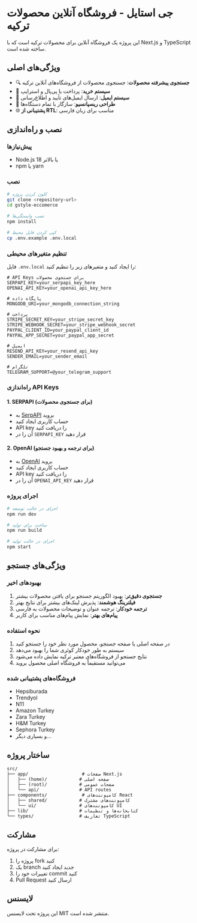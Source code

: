 # جی استایل - فروشگاه آنلاین محصولات ترکیه

این پروژه یک فروشگاه آنلاین برای محصولات ترکیه است که با Next.js و TypeScript ساخته شده است.

## ویژگی‌های اصلی

- 🔍 **جستجوی پیشرفته محصولات**: جستجوی محصولات از فروشگاه‌های آنلاین ترکیه
- 🛒 **سیستم خرید**: پرداخت با پی‌پال و استرایپ
- 📧 **سیستم ایمیل**: ارسال ایمیل‌های تأیید و اطلاع‌رسانی
- 📱 **طراحی ریسپانسیو**: سازگار با تمام دستگاه‌ها
- 🌐 **پشتیبانی از RTL**: مناسب برای زبان فارسی

## نصب و راه‌اندازی

### پیش‌نیازها

- Node.js 18 یا بالاتر
- npm یا yarn

### نصب

```bash
# کلون کردن پروژه
git clone <repository-url>
cd gstyle-eccomerce

# نصب وابستگی‌ها
npm install

# کپی کردن فایل محیط
cp .env.example .env.local
```

### تنظیم متغیرهای محیطی

فایل `.env.local` را ایجاد کنید و متغیرهای زیر را تنظیم کنید:

```env
# API Keys برای جستجوی محصولات
SERPAPI_KEY=your_serpapi_key_here
OPENAI_API_KEY=your_openai_api_key_here

# پایگاه داده
MONGODB_URI=your_mongodb_connection_string

# پرداخت
STRIPE_SECRET_KEY=your_stripe_secret_key
STRIPE_WEBHOOK_SECRET=your_stripe_webhook_secret
PAYPAL_CLIENT_ID=your_paypal_client_id
PAYPAL_APP_SECRET=your_paypal_app_secret

# ایمیل
RESEND_API_KEY=your_resend_api_key
SENDER_EMAIL=your_sender_email

# تلگرام
TELEGRAM_SUPPORT=@your_telegram_support
```

### راه‌اندازی API Keys

#### 1. SERPAPI (برای جستجوی محصولات)

- به [SerpAPI](https://serpapi.com/) بروید
- حساب کاربری ایجاد کنید
- API key را دریافت کنید
- آن را در `SERPAPI_KEY` قرار دهید

#### 2. OpenAI (برای ترجمه و بهبود جستجو)

- به [OpenAI](https://openai.com/) بروید
- حساب کاربری ایجاد کنید
- API key را دریافت کنید
- آن را در `OPENAI_API_KEY` قرار دهید

### اجرای پروژه

```bash
# اجرای در حالت توسعه
npm run dev

# ساخت برای تولید
npm run build

# اجرای در حالت تولید
npm start
```

## ویژگی‌های جستجو

### بهبودهای اخیر

1. **جستجوی دقیق‌تر**: بهبود الگوریتم جستجو برای یافتن محصولات بیشتر
2. **فیلترینگ هوشمند**: پذیرش لینک‌های بیشتر برای نتایج بهتر
3. **ترجمه خودکار**: ترجمه عنوان و توضیحات محصولات به فارسی
4. **پیام‌های بهتر**: نمایش پیام‌های مناسب برای کاربر

### نحوه استفاده

1. در صفحه اصلی یا صفحه جستجو، محصول مورد نظر خود را جستجو کنید
2. سیستم به طور خودکار کوئری شما را بهبود می‌دهد
3. نتایج جستجو از فروشگاه‌های معتبر ترکیه نمایش داده می‌شود
4. می‌توانید مستقیماً به فروشگاه اصلی محصول بروید

### فروشگاه‌های پشتیبانی شده

- Hepsiburada
- Trendyol
- N11
- Amazon Turkey
- Zara Turkey
- H&M Turkey
- Sephora Turkey
- و بسیاری دیگر...

## ساختار پروژه

```
src/
├── app/                    # صفحات Next.js
│   ├── (home)/            # صفحه اصلی
│   ├── (root)/            # صفحات عمومی
│   └── api/               # API routes
├── components/             # کامپوننت‌های React
│   ├── shared/            # کامپوننت‌های مشترک
│   └── ui/                # کامپوننت‌های UI
├── lib/                   # کتابخانه‌ها و تنظیمات
└── types/                 # تعاریف TypeScript
```

## مشارکت

برای مشارکت در پروژه:

1. پروژه را fork کنید
2. یک branch جدید ایجاد کنید
3. تغییرات خود را commit کنید
4. Pull Request ارسال کنید

## لایسنس

این پروژه تحت لایسنس MIT منتشر شده است.
